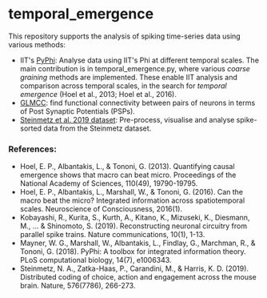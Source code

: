 # temporal_emergence

This repository supports the analysis of spiking time-series data using various methods:

- IIT's [PyPhi](https://pyphi.readthedocs.io/en/latest/): Analyse data using IIT's Phi at different temporal scales. The main contribution is in temporal_emergence.py, where various *coarse graining* methods are implemented. These enable IIT analysis and comparison across temporal scales, in the search for *temporal emergence* (Hoel et al., 2013; Hoel et al., 2016). 
- [GLMCC](https://github.com/NII-Kobayashi/GLMCC): find functional connectivity between pairs of neurons in terms of Post Synaptic Potentials (PSPs).
- [Steinmetz et al. 2019 dataset](https://github.com/nsteinme/steinmetz-et-al-2019/wiki/data-files): Pre-process, visualise and analyse spike-sorted data from the Steinmetz dataset. 

### References:

- Hoel, E. P., Albantakis, L., & Tononi, G. (2013). Quantifying causal emergence shows that macro can beat micro. Proceedings of the National Academy of Sciences, 110(49), 19790-19795.
- Hoel, E. P., Albantakis, L., Marshall, W., & Tononi, G. (2016). Can the macro beat the micro? Integrated information across spatiotemporal scales. Neuroscience of Consciousness, 2016(1).
- Kobayashi, R., Kurita, S., Kurth, A., Kitano, K., Mizuseki, K., Diesmann, M., ... & Shinomoto, S. (2019). Reconstructing neuronal circuitry from parallel spike trains. Nature communications, 10(1), 1-13.
- Mayner, W. G., Marshall, W., Albantakis, L., Findlay, G., Marchman, R., & Tononi, G. (2018). PyPhi: A toolbox for integrated information theory. PLoS computational biology, 14(7), e1006343.
- Steinmetz, N. A., Zatka-Haas, P., Carandini, M., & Harris, K. D. (2019). Distributed coding of choice, action and engagement across the mouse brain. Nature, 576(7786), 266-273.

